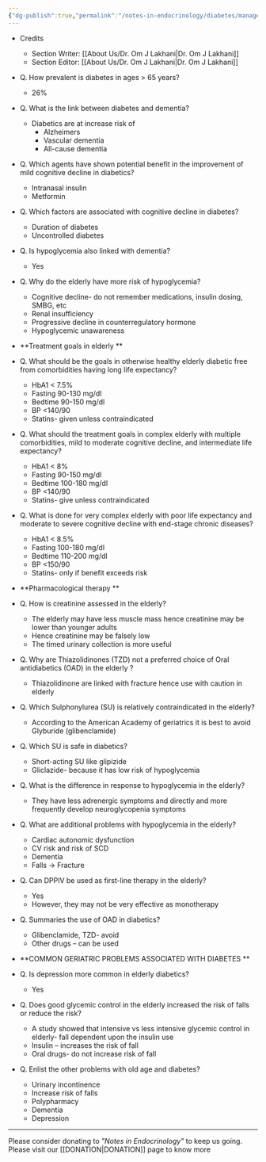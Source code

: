 ```yaml
---
{"dg-publish":true,"permalink":"/notes-in-endocrinology/diabetes/management-of-diabetes-in-special-circumstances/diabetes-in-the-elderly/"}
---
```


- Credits
    - Section Writer: [[About Us/Dr. Om J Lakhani\|Dr. Om J Lakhani]]
    - Section Editor: [[About Us/Dr. Om J Lakhani\|Dr. Om J Lakhani]]


- Q. How prevalent is diabetes in ages > 65 years?
    - 26%


- Q. What is the link between diabetes and dementia?
    - Diabetics are at increase risk of
        - Alzheimers
        - Vascular dementia
        - All-cause dementia


- Q. Which agents have shown potential benefit in the improvement of mild cognitive decline in diabetics?
    - Intranasal insulin
    - Metformin


- Q. Which factors are associated with cognitive decline in diabetes?
    - Duration of diabetes
    - Uncontrolled diabetes


- Q. Is hypoglycemia also linked with dementia?
    - Yes


- Q. Why do the elderly have more risk of hypoglycemia?
    - Cognitive decline- do not remember medications, insulin dosing, SMBG, etc
    - Renal insufficiency
    - Progressive decline in counterregulatory hormone
    - Hypoglycemic unawareness


- **Treatment goals in elderly **


- Q. What should be the goals in otherwise healthy elderly diabetic free from comorbidities having long life expectancy?
    - HbA1 < 7.5%
    - Fasting 90-130 mg/dl
    - Bedtime 90-150 mg/dl
    - BP <140/90
    - Statins- given unless contraindicated


- Q. What should the treatment goals in complex elderly with multiple comorbidities, mild to moderate cognitive decline, and intermediate life expectancy?
    - HbA1 < 8%
    - Fasting 90-150 mg/dl
    - Bedtime 100-180 mg/dl
    - BP <140/90
    - Statins- give unless contraindicated


- Q. What is done for very complex elderly with poor life expectancy and moderate to severe cognitive decline with end-stage chronic diseases?
    - HbA1 < 8.5%
    - Fasting 100-180 mg/dl
    - Bedtime 110-200 mg/dl
    - BP <150/90
    - Statins- only if benefit exceeds risk


- **Pharmacological therapy **


- Q. How is creatinine assessed in the elderly?
    - The elderly may have less muscle mass hence creatinine may be lower than younger adults
    - Hence creatinine may be falsely low
    - The timed urinary collection is more useful


- Q. Why are Thiazolidinones (TZD) not a preferred choice of Oral antidiabetics (OAD) in the elderly ? 
    - Thiazolidinone are linked with fracture hence use with caution in elderly


- Q. Which Sulphonylurea (SU) is relatively contraindicated in the elderly?
    - According to the American Academy of geriatrics it is best to avoid Glyburide (glibenclamide)


- Q. Which SU is safe in diabetics?
    - Short-acting SU like glipizide
    - Gliclazide- because it has low risk of hypoglycemia 


- Q. What is the difference in response to hypoglycemia in the elderly?
    - They have less adrenergic symptoms and directly and more frequently develop neuroglycopenia symptoms


- Q. What are additional problems with hypoglycemia in the elderly?
    - Cardiac autonomic dysfunction
    - CV risk and risk of SCD
    - Dementia
    - Falls → Fracture


- Q. Can DPPIV be used as first-line therapy in the elderly?
    - Yes
    - However, they may not  be very effective as monotherapy


- Q. Summaries the use of OAD in diabetics?
    - Glibenclamide, TZD- avoid
    - Other drugs – can be used


- **COMMON GERIATRIC PROBLEMS ASSOCIATED WITH DIABETES **


- Q. Is depression more common in elderly diabetics?
    - Yes


- Q. Does good glycemic control in the elderly increased the risk of falls or reduce the risk?
    - A study showed that intensive vs less intensive glycemic control in elderly- fall dependent upon the insulin use
    - Insulin – increases the risk of fall
    - Oral drugs- do not increase risk of fall


- Q. Enlist the other problems with old age and diabetes?
    - Urinary incontinence
    - Increase risk of falls
    - Polypharmacy
    - Dementia
    - Depression


----

Please consider donating to *"Notes in Endocrinology"* to keep us going. Please visit our [[DONATION\|DONATION]] page to know more